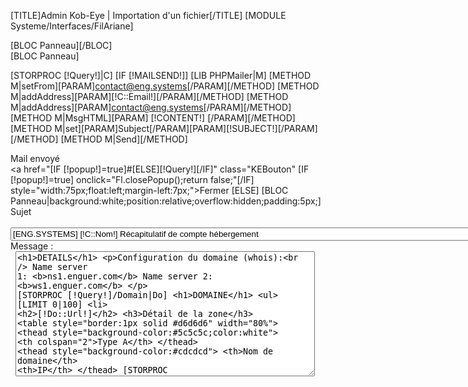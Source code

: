 [TITLE]Admin Kob-Eye | Importation d'un fichier[/TITLE]
[MODULE Systeme/Interfaces/FilAriane]
<div id="Container">
	<div id="Arbo">
		[BLOC Panneau][/BLOC]
	</div>
	<div id="Data">
		<form enctype="multipart/form-data" action="" method="post" name="frm" >
		[BLOC Panneau]

[STORPROC [!Query!]|C]
	[IF [!MAILSEND!]]
		[LIB PHPMailer|M]
		[METHOD M|setFrom][PARAM]contact@eng.systems[/PARAM][/METHOD]
		[METHOD M|addAddress][PARAM][!C::Email!][/PARAM][/METHOD]
		[METHOD M|addAddress][PARAM]contact@eng.systems[/PARAM][/METHOD]
		[METHOD M|MsgHTML][PARAM]
[!CONTENT!]
		[/PARAM][/METHOD]
		[METHOD M|set][PARAM]Subject[/PARAM][PARAM][!SUBJECT!][/PARAM][/METHOD]
		[METHOD M|Send][/METHOD]
		<div class="success">Mail envoyé</div>
					<a href="[IF [!popup!]=true]#[ELSE][!Query!][/IF]" class="KEBouton" [IF [!popup!]=true]  onclick="Fl.closePopup();return false;"[/IF] style="width:75px;float:left;margin-left:7px;">Fermer</a>
	[ELSE]
		[BLOC Panneau|background:white;position:relative;overflow:hidden;padding:5px;]
			<div class="Propriete">
				<div class="ProprieteTitre">Sujet</div>
				<div class="ProprieteValeur">&nbsp;
					<input name="SUBJECT" value="[ENG.SYSTEMS] [!C::Nom!] Récapitulatif de compte hébergement" size="100" />
				</div>
			</div>
			<div class="Propriete">
				<div class="ProprieteTitre">Message : </div>
				<div class="ProprieteValeur">&nbsp;
					<textarea name="CONTENT" cols="30" lines="15" style="width:95%;height:200px;">
                                            <h1>DETAILS</h1>
                                            <p>Configuration du domaine (whois):<br />
                                                Name server 1: <b>ns1.enguer.com</b>
                                                Name server 2: <b>ws1.enguer.com</b>
                                            </p>
                                            [STORPROC [!Query!]/Domain|Do]
                                            <h1>DOMAINE</h1>
                                            <ul>
                                                [LIMIT 0|100]
                                                    <li>
                                                        <h2>[!Do::Url!]</h2>
                                                        <h3>Détail de la zone</h3>
                                                        <table style="border:1px solid #d6d6d6" width="80%">
                                                                <thead style="background-color:#5c5c5c;color:white">
                                                                    <th colspan="2">Type A</th>
                                                                </thead>
                                                                <thead style="background-color:#cdcdcd">
                                                                    <th>Nom de domaine</th>
                                                                    <th>IP</th>
                                                                </thead>
                                                            [STORPROC Parc/Domain/[!Do::Id!]/Subdomain|Sd]
                                                                <tr [IF [!Utils::isPair([!Pos!])!]]style="background-color:#dedede"[/IF]>
                                                                    <td>[!Sd::Url!]</td>
                                                                    <td>[!Sd::IP!]</td>
                                                                </tr>
                                                            [/STORPROC]
                                                                <thead style="background-color:#5c5c5c;color:white">
                                                                    <th colspan="2">Type CNAME</th>
                                                                </thead>
                                                                <thead style="background-color:#cdcdcd">
                                                                    <th>Nom de domaine</th>
                                                                    <th>Alias</th>
                                                                </thead>
                                                            [STORPROC Parc/Domain/[!Do::Id!]/CNAME|Cn]
                                                                <tr [IF [!Utils::isPair([!Pos!])!]]style="background-color:#dedede"[/IF]>
                                                                    <td>[!Cn::Dnsdomainname!]</td>
                                                                    <td>[!Cn::Dnscname!]</td>
                                                                </tr>
                                                            [/STORPROC]
                                                                <thead style="background-color:#5c5c5c;color:white">
                                                                    <th colspan="2">Type MX</th>
                                                                </thead>
                                                                <thead style="background-color:#cdcdcd">
                                                                    <th></th>
                                                                    <th>Alias</th>
                                                                </thead>
                                                            [STORPROC Parc/Domain/[!Do::Id!]/MX|Mx]
                                                                <tr [IF [!Utils::isPair([!Pos!])!]]style="background-color:#dedede"[/IF]>
                                                                    <td>[!Mx::Nom!]</td>
                                                                    <td>[!Mx::Dnscname!]</td>
                                                                </tr>
                                                            [/STORPROC]
                                                                <thead style="background-color:#5c5c5c;color:white">
                                                                    <th colspan="2">Type NS</th>
                                                                </thead>
                                                                <thead style="background-color:#cdcdcd">
                                                                    <th></th>
                                                                    <th>Serveur dns</th>
                                                                </thead>
                                                            [STORPROC Parc/Domain/[!Do::Id!]/NS|Ns]
                                                                <tr [IF [!Utils::isPair([!Pos!])!]]style="background-color:#dedede"[/IF]>
                                                                    <td>[!Ns::Nom!]</td>
                                                                    [STORPROC Parc/Server/NS/[!Ns::Id!]|Srv]
                                                                    <td>[!Srv::Nom!]</td>
                                                                    [/STORPROC]
                                                                </tr>
                                                            [/STORPROC]
                                                                <thead style="background-color:#5c5c5c;color:white">
                                                                    <th colspan="2">Type TXT</th>
                                                                </thead>
                                                                <thead style="background-color:#cdcdcd">
                                                                    <th>Nom de domaine</th>
                                                                    <th>Texte</th>
                                                                </thead>
                                                            [STORPROC Parc/Domain/[!Do::Id!]/TXT|Txt]
                                                                <tr [IF [!Utils::isPair([!Pos!])!]]style="background-color:#dedede"[/IF]>
                                                                    <td>[!Txt::Dnsdomainname!]</td>
                                                                    <td>[!Txt::Dnstxt!]</td>
                                                                </tr>
                                                            [/STORPROC]
                                                        </table>
                                                    </li>
                                                [/LIMIT]
                                            </ul>
                                            [/STORPROC]
                                            [STORPROC [!Query!]/Host|Ho]
                                            <h1>HEBERGEMENT</h1>
                                            <ul>
                                                [LIMIT 0|100]
                                                    <li>
                                                        <h2>[!Ho::Nom!] sur [STORPROC Parc/Server/Host/[!Ho::Id!]|Srv][!Srv::Nom!][/STORPROC]</h2>
                                                        <h3>Détail de l'hébergement</h3>
                                                        <table style="border:1px solid #d6d6d6" width="80%">
                                                                <thead style="background-color:#5c5c5c;color:white">
                                                                    <th colspan="3">Virtualhosts</th>
                                                                </thead>
                                                                <thead style="background-color:#cdcdcd">
                                                                    <th>Chemin</th>
                                                                    <th>Nom de domaine principal</th>
                                                                    <th>Nom(s) de domaine alias</th>
                                                                </thead>
                                                            [STORPROC Parc/Host/[!Ho::Id!]/Apache|Ap]
                                                                <tr [IF [!Utils::isPair([!Pos!])!]]style="background-color:#dedede"[/IF]>
                                                                    <td>[!Ap::DocumentRoot!]</td>
                                                                    <td>[!Ap::ApacheServerName!]</td>
                                                                    <td>[!Ap::ApacheServerAlias!]</td>
                                                                </tr>
                                                            [/STORPROC]
                                                                <thead style="background-color:#5c5c5c;color:white">
                                                                    <th colspan="3">Comptes FTP</th>
                                                                </thead>
                                                                <thead style="background-color:#cdcdcd">
                                                                    <th>Identifiant</th>
                                                                    <th>Mot de passe</th>
                                                                    <th>Chemin</th>
                                                                </thead>
                                                            [STORPROC Parc/Host/[!Ho::Id!]/Ftpuser|Ft]
                                                                <tr [IF [!Utils::isPair([!Pos!])!]]style="background-color:#dedede"[/IF]>
                                                                    <td>[!Ft::Identifiant!]</td>
                                                                    <td>[!Ft::Password!]</td>
                                                                    <td>[!Ft::DocumentRoot!]</td>
                                                                </tr>
                                                            [/STORPROC]
                                                                <thead style="background-color:#5c5c5c;color:white">
                                                                    <th colspan="3">Accès mysql</th>
                                                                </thead>
                                                                <thead style="background-color:#cdcdcd">
                                                                    <th>Identifiant</th>
                                                                    <th>Mot de passe</th>
                                                                    <th>Base de donnée</th>
                                                                </thead>
                                                            [STORPROC Parc/Host/[!Ho::Id!]/Ftpuser|Ft]
                                                                <tr [IF [!Utils::isPair([!Pos!])!]]style="background-color:#dedede"[/IF]>
                                                                    <td>[!Ho::Nom!]</td>
                                                                    <td>[!Ft::Password!]</td>
                                                                    <td>[!Ho::Nom!]</td>
                                                                </tr>
                                                            [/STORPROC]
                                                        </table>
                                                    </li>
                                                [/LIMIT]
                                            </ul>
                                            [/STORPROC]
                                            
                                        </textarea>
				</div>
			</div>
			<input type="hidden" name="MAILSEND" value="Envoyer"/>
		[/BLOC]
			<div class="JSFormButton" style="overflow:hidden;height:60px;margin-right:6px;">
				<a href="[IF [!popup!]=true]#[ELSE][!Query!][/IF]" class="KEBouton" [IF [!popup!]=true]  onclick="Fl.closePopup();return false;"[/IF] style="width:75px;float:left;margin-left:7px;">Annuler</a>
				<input type="submit" class="KEBouton"  value="Enregistrer" name="SaveObject" style="float:right;"/>
			</div>
	[/IF]
[/STORPROC]
		[/BLOC]
		</form>
	</div>
</div>
